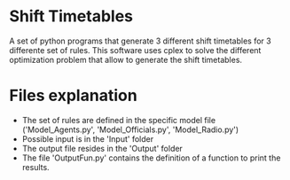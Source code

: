 # Shift Timetables
 A set of python programs that generate 3 different shift timetables for 3 differente set of rules. This software uses cplex to solve the different optimization problem that allow to generate the shift timetables.

# Files explanation
- The set of rules are defined in the specific model file ('Model_Agents.py', 'Model_Officials.py', 'Model_Radio.py')
- Possible input is in the 'Input' folder
- The output file resides in the 'Output' folder
- The file 'OutputFun.py' contains the definition of a function to print the results.
